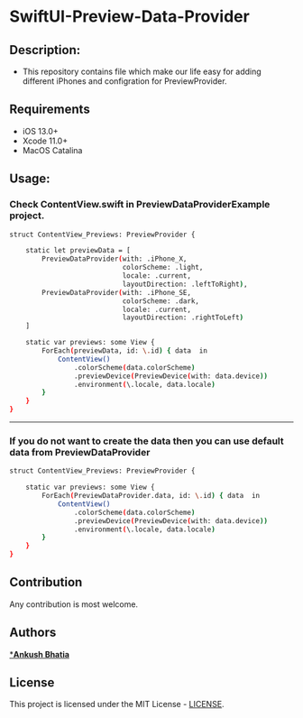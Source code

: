 # SwiftUI-Preview-Data-Provider

## Description:
- This repository contains file which make our life easy for adding different iPhones and configration for PreviewProvider.

## Requirements

- iOS 13.0+
- Xcode 11.0+
- MacOS Catalina

## Usage:

### Check ContentView.swift in PreviewDataProviderExample project.

```sh
struct ContentView_Previews: PreviewProvider {

    static let previewData = [
        PreviewDataProvider(with: .iPhone_X,
                            colorScheme: .light,
                            locale: .current,
                            layoutDirection: .leftToRight),
        PreviewDataProvider(with: .iPhone_SE,
                            colorScheme: .dark,
                            locale: .current,
                            layoutDirection: .rightToLeft)
    ]

    static var previews: some View {
        ForEach(previewData, id: \.id) { data  in
            ContentView()
                .colorScheme(data.colorScheme)
                .previewDevice(PreviewDevice(with: data.device))
                .environment(\.locale, data.locale)
        }
    }
}
```
___
### If you do not want to create the data then you can use default data from PreviewDataProvider

```sh
struct ContentView_Previews: PreviewProvider {

    static var previews: some View {
        ForEach(PreviewDataProvider.data, id: \.id) { data  in
            ContentView()
                .colorScheme(data.colorScheme)
                .previewDevice(PreviewDevice(with: data.device))
                .environment(\.locale, data.locale)
        }
    }
}
```

## Contribution
Any contribution is most welcome.


## Authors
[***Ankush Bhatia**](https://github.com/ankush-bhatia)

## License
This project is licensed under the MIT License -  [LICENSE](LICENSE).







